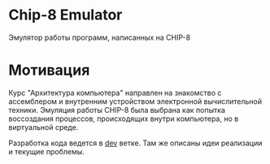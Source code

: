 # Chip-8 Emulator
Эмулятор работы программ, написанных на CHIP-8

# Мотивация
Курс "Архитектура компьютера" направлен на знакомство с ассемблером и внутренним устройством электронной вычислительной техники. Эмуляция работы CHIP-8 была выбрана как попытка воссоздания процессов, происходящих внутри компьютера, но в виртуальной среде.

Разработка кода ведется в [dev](https://github.com/rerum-nn/chip-8-emulator/tree/dev) ветке. Там же описаны идеи реализации и текущие проблемы. 
